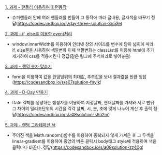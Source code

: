 [1. 과제 - 핸들러 이용하여 화면동작](https://codesandbox.io/s/day-three-blueprint-forked-ijvgy?file=/src/index.js)

- 슈퍼핸들러 안에 여러 핸들러를 만들어 그 동작에 따라 글내용, 글자색을 바꾸기 정답(https://codesandbox.io/s/day-three-solution-3n53e)

[2. 과제 - if, else를 이용한 event처리](https://codesandbox.io/s/empty-blueprint-forked-gi6zt)

- window.innerWidth를 이용하여 인터넷 창의 사이즈를 변수에 담아 넓이에 따라 if, else문을 사용하여 색깔변화 이때 색깔변화는 classList를 이용해 html에 추가 제거하여 css를 적용시킨다 정답(같은 링크에 주석처리로 넣어놓음)

[3. 과제 - 랜덤 숫자 맞추기](https://codesandbox.io/s/empty-blueprint-forked-05ttg)

- form을 이용하여 값을 랜덤범위의 최대값, 추측값을 보내 결과값을 반환 정답(https://codesandbox.io/s/a07solution-fnylk)

[4. 과제 - D-Day 만들기](https://codesandbox.io/s/a08blueprint-forked-t0vby)

- Date 객체를 생성하는 생성자를 이용하여 지정날짜, 현재날짜를 가져와 서로 뺀뒤 그 차이의 밀리초단위의 시간을 각각 날짜, 시, 분, 초에 맞게 나누어 계산 후 출력 정답(https://codesandbox.io/s/a08solution-s9o2m)

[5. 과제 - 랜덤 그라데이션 색](https://codesandbox.io/s/a09blueprint-forked-qc7tw?file=/src/index.js)

- 주어진 색을 Math.random()함수를 이용하여 중복되지 않게 가져온 후 그 두색을 linear-gradient를 이용하여 중앙의 버튼 클릭시 body태그 style에 적용하여 색을 클릭마다 바꾼다. 정답(https://codesandbox.io/s/a09solution-zz40g)
